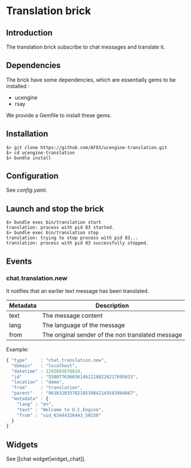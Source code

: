 # Translation brick

## Introduction

The translation brick subscribe to chat messages and translate it.

## Dependencies

The brick have some dependencies, which are essentially gems to be installed :

* ucengine
* rsay

We provide a Gemfile to install these gems.

## Installation

    $> git clone https://github.com/AF83/ucengine-translation.git
    $> cd ucengine-translation
    $> bundle install

## Configuration

See *config.yaml*.

## Launch and stop the brick

    $> bundle exec bin/translation start
    translation: process with pid 83 started.
    $> bundle exec bin/translation stop
    translation: trying to stop process with pid 83...
    translation: process with pid 83 successfully stopped.

## Events

### chat.translation.new

It notifies that an earlier text message has
been translated.

Metadata       | Description
---------------|-------------------------------------------------------------------------------------------------------
text           | The message content
lang           | The language of the message
from           | The original sender of the non translated message

Example:

```javascript
{ "type"     : "chat.translation.new",
  "domain"   : "localhost",
  "datetime" : 1292603078834,
  "id"       : "55807763603614612180220217695833",
  "location" : "demo",
  "from"     : "translation",
  "parent"   : "96383203370218539842143583984667",
  "metadata" : {
    "lang" : "en",
    "text" : "Welcome to U.C.Engine",
    "from" : "uid_63444326443_50150"
  }
}
```

## Widgets

See [[chat widget|widget_chat]].
